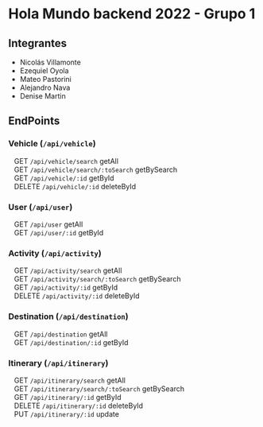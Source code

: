 # Hola Mundo backend 2022 - Grupo 1

## Integrantes
* Nicolás Villamonte
* Ezequiel Oyola
* Mateo Pastorini
* Alejandro Nava
* Denise Martin

## EndPoints

### Vehicle (`/api/vehicle`)
&nbsp;&nbsp;&nbsp;GET `/api/vehicle/search` getAll </br>
&nbsp;&nbsp;&nbsp;GET `/api/vehicle/search/:toSearch` getBySearch </br>
&nbsp;&nbsp;&nbsp;GET `/api/vehicle/:id` getById </br>
&nbsp;&nbsp;&nbsp;DELETE `/api/vehicle/:id` deleteById </br>

### User (`/api/user`)
&nbsp;&nbsp;&nbsp;GET `/api/user` getAll </br>
&nbsp;&nbsp;&nbsp;GET `/api/user/:id` getById </br>

### Activity (`/api/activity`)
&nbsp;&nbsp;&nbsp;GET `/api/activity/search` getAll </br>
&nbsp;&nbsp;&nbsp;GET `/api/activity/search/:toSearch` getBySearch </br>
&nbsp;&nbsp;&nbsp;GET `/api/activity/:id` getById </br>
&nbsp;&nbsp;&nbsp;DELETE `/api/activity/:id` deleteById </br>

### Destination (`/api/destination`)
&nbsp;&nbsp;&nbsp;GET `/api/destination` getAll </br>
&nbsp;&nbsp;&nbsp;GET `/api/destination/:id` getById </br>

### Itinerary (`/api/itinerary`)
&nbsp;&nbsp;&nbsp;GET `/api/itinerary/search` getAll </br>
&nbsp;&nbsp;&nbsp;GET `/api/itinerary/search/:toSearch` getBySearch </br>
&nbsp;&nbsp;&nbsp;GET `/api/itinerary/:id` getById </br>
&nbsp;&nbsp;&nbsp;DELETE `/api/itinerary/:id` deleteById </br>
&nbsp;&nbsp;&nbsp;PUT `/api/itinerary/:id` update </br>
